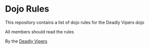 Dojo Rules
==========

This repository contains a list of dojo rules for the Deadly Vipers dojo

All members should read the rules

By the [Deadly Vipers](https://github.com/deadlyvipers)